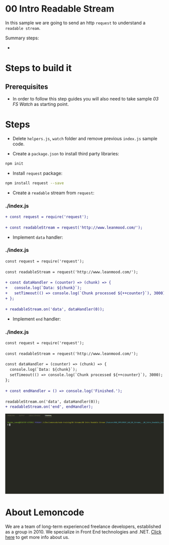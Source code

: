 # 00 Intro Readable Stream

In this sample we are going to send an http `request` to understand a `readable stream`.

Summary steps:

-

# Steps to build it

## Prerequisites

- In order to follow this step guides you will also need to take sample _03 FS Watch_ as starting point.

# Steps

- Delete `helpers.js`, `watch` folder and remove previous `index.js` sample code.

- Create a `package.json` to install third party libraries:

```bash
npm init
```

- Install `request` package:

```bash
npm install request --save
```

- Create a `readable` stream from `request`:

### ./index.js

```diff
+ const request = require('request');

+ const readableStream = request('http://www.leanmood.com/');

```

- Implement `data` handler:

### ./index.js

```diff
const request = require('request');

const readableStream = request('http://www.leanmood.com/');

+ const dataHandler = (counter) => (chunk) => {
+   console.log(`Data: ${chunk}`);
+   setTimeout(() => console.log(`Chunk processed ${++counter}`), 3000);
+ };

+ readableStream.on('data', dataHandler(0));

```

- Implement `end` handler:

### ./index.js

```diff
const request = require('request');

const readableStream = request('http://www.leanmood.com/');

const dataHandler = (counter) => (chunk) => {
  console.log(`Data: ${chunk}`);
  setTimeout(() => console.log(`Chunk processed ${++counter}`), 3000);
};

+ const endHandler = () => console.log('Finished.');

readableStream.on('data', dataHandler(0));
+ readableStream.on('end', endHandler);

```

![run app](../../99%20Resources/06%20Streams/00%20Intro%20Readable%20Stream/run%20app.gif)

# About Lemoncode

We are a team of long-term experienced freelance developers, established as a group in 2010.
We specialize in Front End technologies and .NET. [Click here](http://lemoncode.net/services/en/#en-home) to get more info about us.
